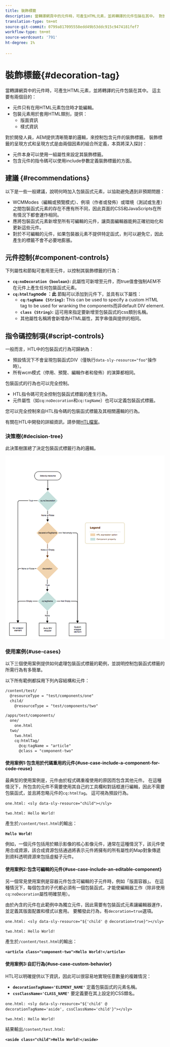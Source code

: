 ```yaml
---
title: 裝飾標籤
description: 當轉譯網頁中的元件時，可產生HTML元素，並將轉譯的元件包裝在其中。 對於開發人員，AEM提供清晰簡單的邏輯，來控制包含元件的裝飾標籤。
translation-type: tm+mt
source-git-commit: 0799a817095558edd49b53ddc915c9474181fef7
workflow-type: tm+mt
source-wordcount: '791'
ht-degree: 1%

---
```



# 裝飾標籤{#decoration-tag}

當轉譯網頁中的元件時，可產生HTML元素，並將轉譯的元件包裝在其中。 這主要有兩個目的：

* 元件只有在用HTML元素包住時才能編輯。
* 包裝元素用於套用HTML類別，提供：
   * 版面資訊
   * 樣式資訊

對於開發人員，AEM提供清晰簡單的邏輯，來控制包含元件的裝飾標籤。 裝飾標籤的呈現方式和呈現方式是由兩個因素的組合所定義，本頁將深入探討：

* 元件本身可以使用一組屬性來設定其裝飾標籤。
* 包含元件的指令碼可以使用include參數定義裝飾標籤的方面。

## 建議 {#recommendations}

以下是一些一般建議，說明何時加入包裝函式元素，以協助避免遇到非預期問題：

* WCMModes（編輯或預覽模式）、例項（作者或發佈）或環境（測試或生產）之間包裝函式元素的存在不應有所不同，因此頁面的CSS和JavaScripts在所有情況下都會運作相同。
* 應將包裝函式元素新增至所有可編輯的元件，讓頁面編輯器能夠正確初始化和更新這些元件。
* 對於不可編輯的元件，如果包裝器元素不提供特定函式，則可以避免它，因此產生的標籤不會不必要地膨脹。

## 元件控制{#component-controls}

下列屬性和節點可套用至元件，以控制其裝飾標籤的行為：

* **`cq:noDecoration {boolean}`:** 此屬性可新增至元件，而true值會強制AEM不在元件上產生任何包裝函式元素。
* **`cq:htmlTag`node ：此** 節點可以添加到元件下，並具有以下屬性：
   * **`cq:tagName {String}`:** This can be used to specify a custom HTML tag to be used for wranking the components而非default DIV element.
   * **`class {String}`:** 這可用來指定要新增至包裝函式的css類別名稱。
   * 其他屬性名稱將會新增為HTML屬性，其字串值與提供的相同。

## 指令碼控制項{#script-controls}

一般而言，HTL中的包裝函式行為可歸納為：

* 預設情況下不會呈現包裝函式DIV（僅執行`data-sly-resource="foo"`操作時）。
* 所有wcm模式（停用、預覽、編輯作者和發佈）的演算都相同。

包裝函式的行為也可以完全控制。

* HTL指令碼可完全控制包裝函式標籤的產生行為。
* 元件屬性（如`cq:noDecoration`和`cq:tagName`）也可以定義包裝函式標籤。

您可以完全控制來自HTL指令碼的包裝函式標籤及其相關邏輯的行為。

有關在HTL中開發的詳細資訊，請參閱[HTL檔案](https://docs.adobe.com/content/help/zh-Hant/experience-manager-htl/using/overview.html)。

### 決策樹{#decision-tree}

此決策樹匯總了決定包裝函式標籤行為的邏輯。

![決策樹](assets/decoration-tag-decision-tree.png)

### 使用案例{#use-cases}

以下三個使用案例提供如何處理包裝函式標籤的範例，並說明控制包裝函式標籤的所需行為有多簡單。

以下所有範例都採用下列內容結構和元件：

```
/content/test/
  @resourceType = "test/components/one"
  child/
    @resourceType = "test/components/two"
```

```
/apps/test/components/
  one/
    one.html
  two/
    two.html
    cq:htmlTag/
      @cq:tagName = "article"
      @class = "component-two"
```

#### 使用案例1:包含用於代碼重用的元件{#use-case-include-a-component-for-code-reuse}

最典型的使用案例是，元件由於程式碼重複使用的原因而包含其他元件。 在這種情況下，所包含的元件不需要使用其自己的工具欄和對話框進行編輯，因此不需要包裝函式，並且將忽略元件的`cq:htmlTag`。 這可視為預設行為。

`one.html: <sly data-sly-resource="child"></sly>`

`two.html: Hello World!`

產生於`/content/test.html`的輸出：

**`Hello World!`**

例如，一個元件包括用於顯示影像的核心影像元件，通常在這種情況下，該元件使用合成資源，該合成資源包括通過將表示元件將擁有的所有屬性的Map對象傳遞到資料透明資源來包括虛擬子元件。

#### 使用案例2:包含可編輯的元件{#use-case-include-an-editable-component}

另一個常見使用案例是容器元件包含可編輯的子元件時，例如「版面容器」。 在這種情況下，每個包含的子代都必須有一個包裝函式，才能使編輯器工作（除非使用`cq:noDecoration`屬性明確禁用）。

由於內含的元件在此範例中為獨立元件，因此需要有包裝函式元素讓編輯器運作，並定義其版面配置和樣式以套用。 要觸發此行為，有`decoration=true`選項。

`one.html: <sly data-sly-resource="${'child' @ decoration=true}"></sly>`

`two.html: Hello World!`

產生於`/content/test.html`的輸出：

**`<article class="component-two">Hello World!</article>`**

#### 使用案例3:自訂行為{#use-case-custom-behavior}

HTL可以明確提供以下資訊，因此可以很容易地實現任意數量的複雜情況：

* **`decorationTagName='ELEMENT_NAME'`** 定義包裝函式的元素名稱。
* **`cssClassName='CLASS_NAME'`** 要定義要在其上設定的CSS類名。

`one.html: <sly data-sly-resource="${'child' @ decorationTagName='aside', cssClassName='child'}"></sly>`

`two.html: Hello World!`

結果輸出`/content/test.html`:

**`<aside class="child">Hello World!</aside>`**
